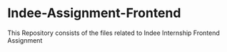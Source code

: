 # Indee-Assignment-Frontend
This Repository consists of the files related to Indee Internship Frontend Assignment

